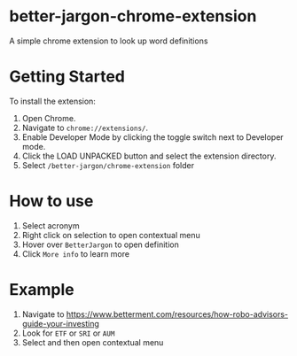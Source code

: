 # better-jargon-chrome-extension
A simple chrome extension to look up word definitions

# Getting Started
To install the extension:
1. Open Chrome.
2. Navigate to `chrome://extensions/`.
3. Enable Developer Mode by clicking the toggle switch next to Developer mode.
4. Click the LOAD UNPACKED button and select the extension directory.
5. Select `/better-jargon/chrome-extension` folder 

# How to use
1. Select acronym
2. Right click on selection to open contextual menu
3. Hover over `BetterJargon` to open definition
4. Click `More info` to learn more

# Example
1. Navigate to https://www.betterment.com/resources/how-robo-advisors-guide-your-investing
2. Look for `ETF` or `SRI` or `AUM`
3. Select and then open contextual menu